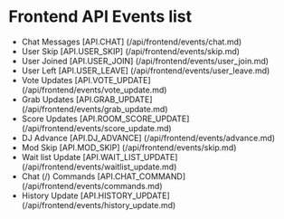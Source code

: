 # Frontend API Events list


* Chat Messages     [API.CHAT]              (/api/frontend/events/chat.md)
* User Skip         [API.USER_SKIP]         (/api/frontend/events/skip.md)
* User Joined       [API.USER_JOIN]         (/api/frontend/events/user_join.md)
* User Left         [API.USER_LEAVE]        (/api/frontend/events/user_leave.md)
* Vote Updates      [API.VOTE_UPDATE]       (/api/frontend/events/vote_update.md)
* Grab Updates      [API.GRAB_UPDATE]       (/api/frontend/events/grab_update.md)
* Score Updates     [API.ROOM_SCORE_UPDATE] (/api/frontend/events/score_update.md)
* DJ Advance        [API.DJ_ADVANCE]        (/api/frontend/events/advance.md)
* Mod Skip          [API.MOD_SKIP]          (/api/frontend/events/skip.md)
* Wait list Update  [API.WAIT_LIST_UPDATE]  (/api/frontend/events/waitlist_update.md)
* Chat (/) Commands [API.CHAT_COMMAND]      (/api/frontend/events/commands.md)
* History Update    [API.HISTORY_UPDATE]    (/api/frontend/events/history_update.md)
